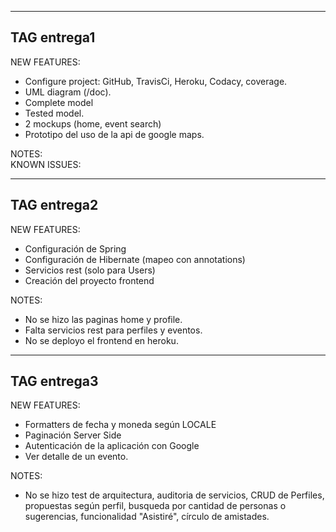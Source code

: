 ---------------------------------------------------------------------
TAG entrega1
---------------------------------------------------------------------
NEW FEATURES:
* Configure project: GitHub, TravisCi, Heroku, Codacy, coverage.
* UML diagram (/doc).
* Complete model
* Tested model.
* 2 mockups (home, event search)
* Prototipo del uso de la api de google maps.

NOTES:  
KNOWN ISSUES:

---------------------------------------------------------------------
TAG entrega2
---------------------------------------------------------------------
NEW FEATURES:
* Configuración de Spring
* Configuración de Hibernate (mapeo con annotations)
* Servicios rest (solo para Users)
* Creación del proyecto frontend


NOTES:
* No se hizo las paginas home y profile.
* Falta servicios rest para perfiles y eventos.
* No se deployo el frontend en heroku.

---------------------------------------------------------------------
TAG entrega3
---------------------------------------------------------------------
NEW FEATURES:
* Formatters de fecha y moneda según LOCALE
* Paginación Server Side
* Autenticación de la aplicación con Google
* Ver detalle de un evento.


NOTES:
* No se hizo test de arquitectura, auditoria de servicios, CRUD de Perfiles, propuestas según perfil, busqueda por cantidad de personas o sugerencias, funcionalidad "Asistiré", círculo de amistades.
